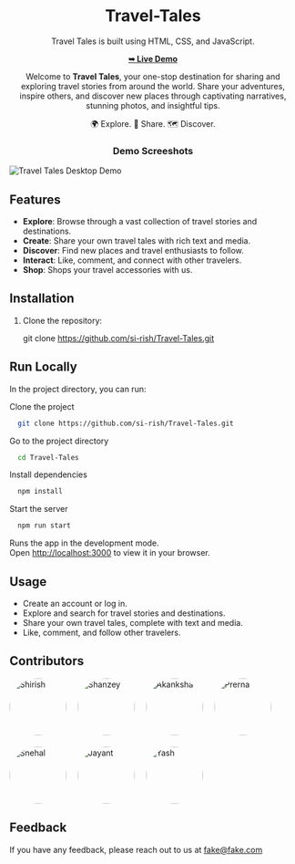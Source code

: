<div align="center" >

 # Travel-Tales 

  Travel Tales is  built using HTML, CSS, and JavaScript.

  <a href="https://codewithsadee.github.io/tourly/"><strong>➥ Live Demo</strong></a>

Welcome to **Travel Tales**, your one-stop destination for sharing and exploring travel stories from around the world. Share your adventures, inspire others, and discover new places through captivating narratives, stunning photos, and insightful tips.

🌍 Explore. 📸 Share. 🗺️ Discover.
<br>

### Demo Screeshots
</div>

![Travel Tales Desktop Demo](../Travel-Tales/public/assets/readme-img.png "Desktop Demo")


## Features

- **Explore**: Browse through a vast collection of travel stories and destinations.
- **Create**: Share your own travel tales with rich text and media.
- **Discover**: Find new places and travel enthusiasts to follow.
- **Interact**: Like, comment, and connect with other travelers.
- **Shop**: Shops your travel accessories with us.

## Installation

1. Clone the repository:
  
   git clone https://github.com/si-rish/Travel-Tales.git


## Run Locally
In the project directory, you can run:

Clone the project

```bash
  git clone https://github.com/si-rish/Travel-Tales.git
```

Go to the project directory

```bash
  cd Travel-Tales
```

Install dependencies

```bash
  npm install
```

Start the server

```bash
  npm run start
```



Runs the app in the development mode.\
Open [http://localhost:3000](http://localhost:3000) to view it in your browser.


## Usage

- Create an account or log in.
- Explore and search for travel stories and destinations.
- Share your own travel tales, complete with text and media.
- Like, comment, and follow other travelers.


## Contributors

<div style="display: flex; flex-wrap: wrap; gap: 20px;">
  <a href="https://github.com/si-rish">
    <img src="https://github.com/si-rish.png" alt="Shirish" style="border-radius: 50%; width: 100px; height: 100px;">
  </a>
  <a href="https://github.com/Shanzey22">
    <img src="https://github.com/Shanzey22.png" alt="Shanzey" style="border-radius: 50%; width: 100px; height: 100px;">
  </a>
  <a href="https://github.com/PawarAkankshaDattatraya">
    <img src="https://github.com/PawarAkankshaDattatraya.png" alt="Akanksha" style="border-radius: 50%; width: 100px; height: 100px;">
  </a>
  
  <a href="https://github.com/prerna-barde26">
    <img src="https://github.com/prerna-barde26.png" alt="Prerna" style="border-radius: 50%; width: 100px; height: 100px;">
  </a>
  
  <a href="https://github.com/snehal0741">
    <img src="https://github.com/snehal0741.png" alt="Snehal" style="border-radius: 50%; width: 100px; height: 100px;">
  </a>
  
  <a href="https://github.com/JayantSarve26">
    <img src="https://github.com/JayantSarve26.png" alt="Jayant" style="border-radius: 50%; width: 100px; height: 100px;">
  </a>
  
  <a href="https://github.com/yashc2003">
    <img src="https://github.com/yashc2003.png" alt="Yash" style="border-radius: 50%; width: 100px; height: 100px;">
  </a>
  
</div>


## Feedback

If you have any feedback, please reach out to us at fake@fake.com


